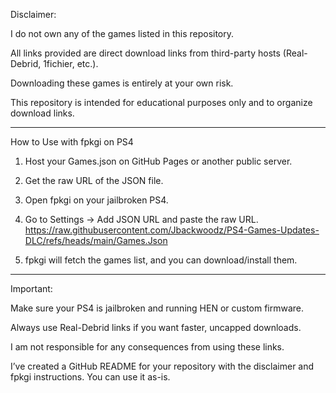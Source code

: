 Disclaimer:

I do not own any of the games listed in this repository.

All links provided are direct download links from third-party hosts (Real-Debrid, 1fichier, etc.).

Downloading these games is entirely at your own risk.

This repository is intended for educational purposes only and to organize download links.



---

How to Use with fpkgi on PS4

1. Host your Games.json on GitHub Pages or another public server.


2. Get the raw URL of the JSON file.


3. Open fpkgi on your jailbroken PS4.


4. Go to Settings → Add JSON URL and paste the raw URL. https://raw.githubusercontent.com/Jbackwoodz/PS4-Games-Updates-DLC/refs/heads/main/Games.Json


5. fpkgi will fetch the games list, and you can download/install them.




---

Important:

Make sure your PS4 is jailbroken and running HEN or custom firmware.

Always use Real-Debrid links if you want faster, uncapped downloads.

I am not responsible for any consequences from using these links.

I’ve created a GitHub README for your repository with the disclaimer and fpkgi instructions. You can use it as-is.

